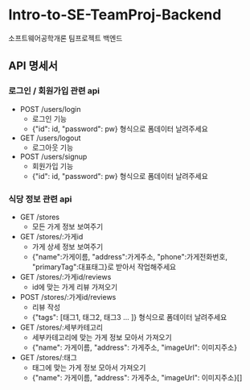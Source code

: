 # Intro-to-SE-TeamProj-Backend

소프트웨어공학개론 팀프로젝트 백엔드

## API 명세서

### 로그인 / 회원가입 관련 api

- POST /users/login
  - 로그인 기능
  - {"id": id, "password": pw} 형식으로 폼데이터 날려주세요
- GET /users/logout
  - 로그아웃 기능
- POST /users/signup
  - 회원가입 기능
  - {"id": id, "password": pw} 형식으로 폼데이터 날려주세요

### 식당 정보 관련 api

- GET /stores
  - 모든 가게 정보 보여주기
- GET /stores/:가게id
  - 가게 상세 정보 보여주기
  - {"name":가게이름, "address":가게주소, "phone":가게전화번호, "primaryTag":대표태그}로 받아서 작업해주세요
- GET /stores/:가게id/reviews
  - id에 맞는 가게 리뷰 가져오기
- POST /stores/:가게id/reviews
  - 리뷰 작성
  - {"tags": [태그1, 태그2, 태그3 ... ]} 형식으로 폼데이터 날려주세요
- GET /stores/:세부카테고리
  - 세부카테고리에 맞는 가게 정보 모아서 가져오기
  - {"name": 가게이름, "address": 가게주소, "imageUrl": 이미지주소}
- GET /stores/:태그
  - 태그에 맞는 가게 정보 모아서 가져오기
  - {"name": 가게이름, "address": 가게주소, "imageUrl": 이미지주소}[]
